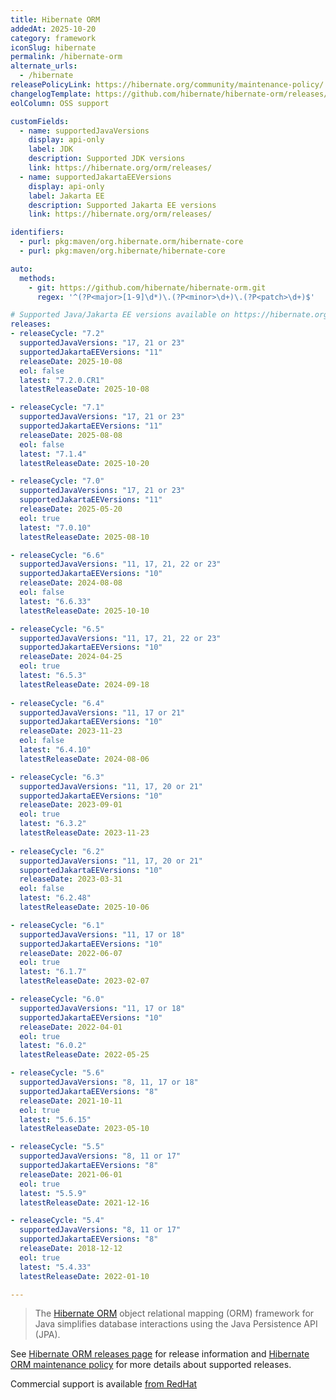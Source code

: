 ```yaml
---
title: Hibernate ORM
addedAt: 2025-10-20
category: framework
iconSlug: hibernate
permalink: /hibernate-orm
alternate_urls:
  - /hibernate
releasePolicyLink: https://hibernate.org/community/maintenance-policy/
changelogTemplate: https://github.com/hibernate/hibernate-orm/releases/tag/v__LATEST__
eolColumn: OSS support

customFields:
  - name: supportedJavaVersions
    display: api-only
    label: JDK
    description: Supported JDK versions
    link: https://hibernate.org/orm/releases/
  - name: supportedJakartaEEVersions
    display: api-only
    label: Jakarta EE
    description: Supported Jakarta EE versions
    link: https://hibernate.org/orm/releases/

identifiers:
  - purl: pkg:maven/org.hibernate.orm/hibernate-core
  - purl: pkg:maven/org.hibernate/hibernate-core

auto:
  methods:
    - git: https://github.com/hibernate/hibernate-orm.git
      regex: '^(?P<major>[1-9]\d*)\.(?P<minor>\d+)\.(?P<patch>\d+)$'

# Supported Java/Jakarta EE versions available on https://hibernate.org/orm/releases/.
releases:
- releaseCycle: "7.2"
  supportedJavaVersions: "17, 21 or 23"
  supportedJakartaEEVersions: "11"
  releaseDate: 2025-10-08
  eol: false
  latest: "7.2.0.CR1"
  latestReleaseDate: 2025-10-08

- releaseCycle: "7.1"
  supportedJavaVersions: "17, 21 or 23"
  supportedJakartaEEVersions: "11"
  releaseDate: 2025-08-08
  eol: false
  latest: "7.1.4"
  latestReleaseDate: 2025-10-20

- releaseCycle: "7.0"
  supportedJavaVersions: "17, 21 or 23"
  supportedJakartaEEVersions: "11"
  releaseDate: 2025-05-20
  eol: true
  latest: "7.0.10"
  latestReleaseDate: 2025-08-10

- releaseCycle: "6.6"
  supportedJavaVersions: "11, 17, 21, 22 or 23"
  supportedJakartaEEVersions: "10"
  releaseDate: 2024-08-08
  eol: false
  latest: "6.6.33"
  latestReleaseDate: 2025-10-10

- releaseCycle: "6.5"
  supportedJavaVersions: "11, 17, 21, 22 or 23"
  supportedJakartaEEVersions: "10"
  releaseDate: 2024-04-25
  eol: true
  latest: "6.5.3"
  latestReleaseDate: 2024-09-18
 
- releaseCycle: "6.4"
  supportedJavaVersions: "11, 17 or 21"
  supportedJakartaEEVersions: "10"
  releaseDate: 2023-11-23
  eol: false
  latest: "6.4.10"
  latestReleaseDate: 2024-08-06

- releaseCycle: "6.3"
  supportedJavaVersions: "11, 17, 20 or 21"
  supportedJakartaEEVersions: "10"
  releaseDate: 2023-09-01
  eol: true
  latest: "6.3.2"
  latestReleaseDate: 2023-11-23
 
- releaseCycle: "6.2"
  supportedJavaVersions: "11, 17, 20 or 21"
  supportedJakartaEEVersions: "10"
  releaseDate: 2023-03-31
  eol: false
  latest: "6.2.48"
  latestReleaseDate: 2025-10-06

- releaseCycle: "6.1"
  supportedJavaVersions: "11, 17 or 18"
  supportedJakartaEEVersions: "10"
  releaseDate: 2022-06-07
  eol: true
  latest: "6.1.7"
  latestReleaseDate: 2023-02-07

- releaseCycle: "6.0"
  supportedJavaVersions: "11, 17 or 18"
  supportedJakartaEEVersions: "10"
  releaseDate: 2022-04-01
  eol: true
  latest: "6.0.2"
  latestReleaseDate: 2022-05-25

- releaseCycle: "5.6"
  supportedJavaVersions: "8, 11, 17 or 18"
  supportedJakartaEEVersions: "8"
  releaseDate: 2021-10-11
  eol: true
  latest: "5.6.15"
  latestReleaseDate: 2023-05-10

- releaseCycle: "5.5"
  supportedJavaVersions: "8, 11 or 17"
  supportedJakartaEEVersions: "8"
  releaseDate: 2021-06-01
  eol: true
  latest: "5.5.9"
  latestReleaseDate: 2021-12-16

- releaseCycle: "5.4"
  supportedJavaVersions: "8, 11 or 17"
  supportedJakartaEEVersions: "8"
  releaseDate: 2018-12-12
  eol: true
  latest: "5.4.33"
  latestReleaseDate: 2022-01-10

---
```


> The [Hibernate ORM](https://hibernate.org) object relational mapping (ORM) framework for Java 
> simplifies database interactions using the Java Persistence API (JPA).

See [Hibernate ORM releases page](https://hibernate.org/orm/releases/) for release 
information and [Hibernate ORM maintenance policy](https://hibernate.org/community/maintenance-policy/)
for more details about supported releases.

Commercial support is available [from RedHat](https://hibernate.org/orm/support/)


